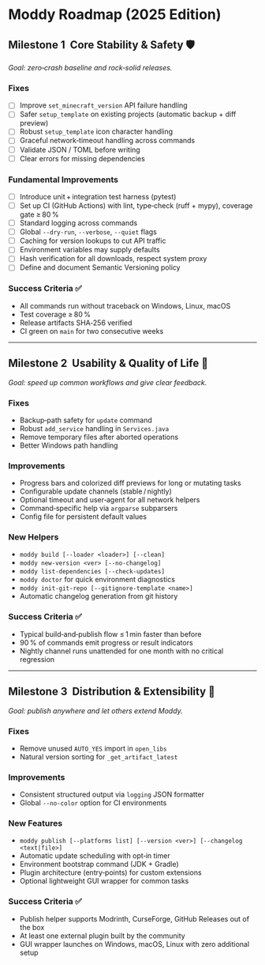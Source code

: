 # Moddy Roadmap (2025 Edition)

## Milestone 1  Core Stability & Safety 🛡️
*Goal: zero‑crash baseline and rock‑solid releases.*

### Fixes
- [ ] Improve `set_minecraft_version` API failure handling
- [ ] Safer `setup_template` on existing projects (automatic backup + diff preview)
- [ ] Robust `setup_template` icon character handling
- [ ] Graceful network‑timeout handling across commands
- [ ] Validate JSON / TOML before writing
- [ ] Clear errors for missing dependencies

### Fundamental Improvements
- [ ] Introduce unit + integration test harness (pytest)
- [ ] Set up CI (GitHub Actions) with lint, type‑check (ruff + mypy), coverage gate ≥ 80 %
- [ ] Standard logging across commands
- [ ] Global `--dry-run`, `--verbose`, `--quiet` flags
- [ ] Caching for version lookups to cut API traffic
- [ ] Environment variables may supply defaults
- [ ] Hash verification for all downloads, respect system proxy
- [ ] Define and document Semantic Versioning policy

### Success Criteria ✅
- All commands run without traceback on Windows, Linux, macOS
- Test coverage ≥ 80 %
- Release artifacts SHA‑256 verified
- CI green on `main` for two consecutive weeks

---

## Milestone 2  Usability & Quality of Life 🎯
*Goal: speed up common workflows and give clear feedback.*

### Fixes
- Backup‑path safety for `update` command
- Robust `add_service` handling in `Services.java`
- Remove temporary files after aborted operations
- Better Windows path handling

### Improvements
- Progress bars and colorized diff previews for long or mutating tasks
- Configurable update channels (stable / nightly)
- Optional timeout and user‑agent for all network helpers
- Command‑specific help via `argparse` subparsers
- Config file for persistent default values

### New Helpers
- `moddy build [--loader <loader>] [--clean]`
- `moddy new-version <ver> [--no-changelog]`
- `moddy list-dependencies [--check-updates]`
- `moddy doctor` for quick environment diagnostics
- `moddy init-git-repo [--gitignore-template <name>]`
- Automatic changelog generation from git history

### Success Criteria ✅
- Typical build‑and‑publish flow ≤ 1 min faster than before
- 90 % of commands emit progress or result indicators
- Nightly channel runs unattended for one month with no critical regression

---

## Milestone 3  Distribution & Extensibility 🚀
*Goal: publish anywhere and let others extend Moddy.*

### Fixes
- Remove unused `AUTO_YES` import in `open_libs`
- Natural version sorting for `_get_artifact_latest`

### Improvements
- Consistent structured output via `logging` JSON formatter
- Global `--no-color` option for CI environments

### New Features
- `moddy publish [--platforms list] [--version <ver>] [--changelog <text|file>]`
- Automatic update scheduling with opt‑in timer
- Environment bootstrap command (JDK + Gradle)
- Plugin architecture (entry‑points) for custom extensions
- Optional lightweight GUI wrapper for common tasks

### Success Criteria ✅
- Publish helper supports Modrinth, CurseForge, GitHub Releases out of the box
- At least one external plugin built by the community
- GUI wrapper launches on Windows, macOS, Linux with zero additional setup
